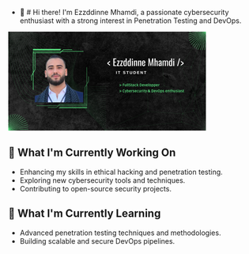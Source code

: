 - 👋 # Hi there!
I'm Ezzddinne Mhamdi, a passionate cybersecurity enthusiast with a strong interest in Penetration Testing and DevOps.

![200x200](https://github.com/ezzddinne/ezzddinne/blob/main/banner.png)


###

## 🔭 What I'm Currently Working On

- Enhancing my skills in ethical hacking and penetration testing.
- Exploring new cybersecurity tools and techniques.
- Contributing to open-source security projects.

## 🌱 What I'm Currently Learning

- Advanced penetration testing techniques and methodologies.
- Building scalable and secure DevOps pipelines.
<!---
ezzddinne/ezzddinne is a ✨ special ✨ repository because its `README.md` (this file) appears on your GitHub profile.
You can click the Preview link to take a look at your changes.
--->
